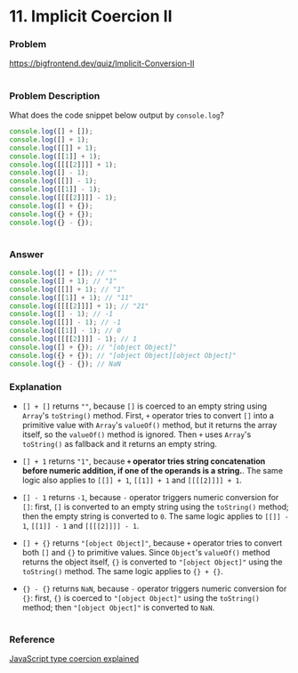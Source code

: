 # 11. Implicit Coercion II

### Problem

https://bigfrontend.dev/quiz/Implicit-Conversion-II

#

### Problem Description

What does the code snippet below output by `console.log`?

```js
console.log([] + []);
console.log([] + 1);
console.log([[]] + 1);
console.log([[1]] + 1);
console.log([[[[2]]]] + 1);
console.log([] - 1);
console.log([[]] - 1);
console.log([[1]] - 1);
console.log([[[[2]]]] - 1);
console.log([] + {});
console.log({} + {});
console.log({} - {});
```

#

### Answer

```js
console.log([] + []); // ""
console.log([] + 1); // "1"
console.log([[]] + 1); // "1"
console.log([[1]] + 1); // "11"
console.log([[[[2]]]] + 1); // "21"
console.log([] - 1); // -1
console.log([[]] - 1); // -1
console.log([[1]] - 1); // 0
console.log([[[[2]]]] - 1); // 1
console.log([] + {}); // "[object Object]"
console.log({} + {}); // "[object Object][object Object]"
console.log({} - {}); // NaN
```

### Explanation

- `[] + []` returns `""`, because `[]` is coerced to an empty string using `Array`'s `toString()` method. First, `+` operator tries to convert `[]` into a primitive value with `Array`'s `valueOf()` method, but it returns the array itself, so the `valueOf()` method is ignored. Then `+` uses `Array`'s `toString()` as fallback and it returns an empty string.

- `[] + 1` returns `"1"`, because **`+` operator tries string concatenation before numeric addition, if one of the operands is a string.**. The same logic also applies to `[[]] + 1`, `[[1]] + 1` and `[[[[2]]]] + 1`.

- `[] - 1` returns `-1`, because `-` operator triggers numeric conversion for `[]`: first, `[]` is converted to an empty string using the `toString()` method; then the empty string is converted to `0`. The same logic applies to `[[]] - 1`, `[[1]] - 1` and `[[[[2]]]] - 1`.

- `[] + {}` returns `"[object Object]"`, because `+` operator tries to convert both `[]` and `{}` to primitive values. Since `Object`'s `valueOf()` method returns the object itself, `{}` is converted to `"[object Object]"` using the `toString()` method. The same logic applies to `{} + {}`.

- `{} - {}` returns `NaN`, because `-` operator triggers numeric conversion for `{}`: first, `{}` is coerced to `"[object Object]"` using the `toString()` method; then `"[object Object]"` is converted to `NaN`.

#

### Reference

[JavaScript type coercion explained](https://www.freecodecamp.org/news/js-type-coercion-explained-27ba3d9a2839/)
